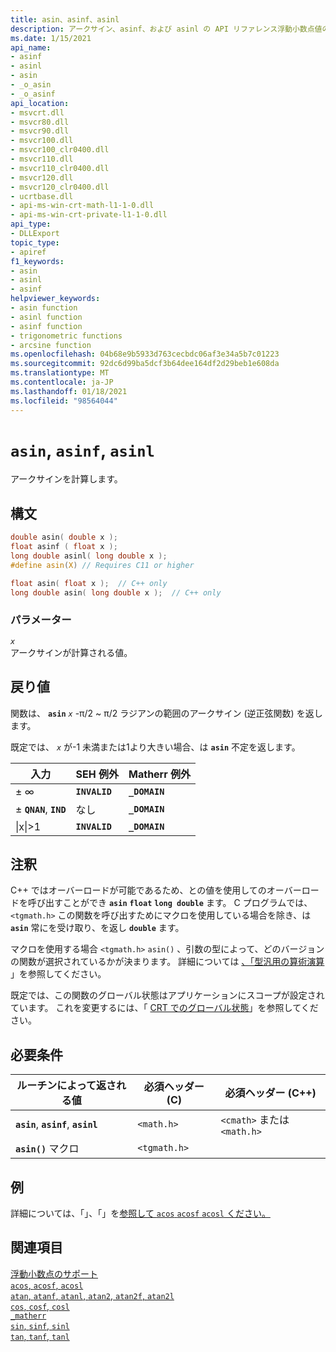 ```yaml
---
title: asin、asinf、asinl
description: アークサイン、asinf、および asinl の API リファレンス浮動小数点値のアークサインを計算する。
ms.date: 1/15/2021
api_name:
- asinf
- asinl
- asin
- _o_asin
- _o_asinf
api_location:
- msvcrt.dll
- msvcr80.dll
- msvcr90.dll
- msvcr100.dll
- msvcr100_clr0400.dll
- msvcr110.dll
- msvcr110_clr0400.dll
- msvcr120.dll
- msvcr120_clr0400.dll
- ucrtbase.dll
- api-ms-win-crt-math-l1-1-0.dll
- api-ms-win-crt-private-l1-1-0.dll
api_type:
- DLLExport
topic_type:
- apiref
f1_keywords:
- asin
- asinl
- asinf
helpviewer_keywords:
- asin function
- asinl function
- asinf function
- trigonometric functions
- arcsine function
ms.openlocfilehash: 04b68e9b5933d763cecbdc06af3e34a5b7c01223
ms.sourcegitcommit: 92dc6d99ba5dcf3b64dee164df2d29beb1e608da
ms.translationtype: MT
ms.contentlocale: ja-JP
ms.lasthandoff: 01/18/2021
ms.locfileid: "98564044"
---
```

# <a name="asin-asinf-asinl"></a>`asin`, `asinf`, `asinl`

アークサインを計算します。

## <a name="syntax"></a>構文

```C
double asin( double x );
float asinf ( float x );
long double asinl( long double x );
#define asin(X) // Requires C11 or higher

float asin( float x );  // C++ only
long double asin( long double x );  // C++ only
```

### <a name="parameters"></a>パラメーター

*`x`*\
アークサインが計算される値。

## <a name="return-value"></a>戻り値

関数は、 **`asin`** *`x`* -π/2 ~ π/2 ラジアンの範囲のアークサイン (逆正弦関数) を返します。

既定では、 *`x`* が-1 未満または1より大きい場合、は **`asin`** 不定を返します。

|入力|SEH 例外|Matherr 例外|
|-----------|-------------------|-----------------------|
|± ∞|**`INVALID`**|**`_DOMAIN`**|
|± **`QNAN`**, **`IND`**|なし|**`_DOMAIN`**|
|&#124;x&#124;>1|**`INVALID`**|**`_DOMAIN`**|

## <a name="remarks"></a>注釈

C++ ではオーバーロードが可能であるため、との値を使用してのオーバーロードを呼び出すことができ **`asin`** **`float`** **`long double`** ます。 C プログラムでは、 `<tgmath.h>` この関数を呼び出すためにマクロを使用している場合を除き、は **`asin`** 常にを受け取り、を返し **`double`** ます。

マクロを使用する場合 `<tgmath.h>` `asin()` 、引数の型によって、どのバージョンの関数が選択されているかが決まります。 詳細については [、「型汎用の算術演算](../../c-runtime-library/tgmath.md) 」を参照してください。

既定では、この関数のグローバル状態はアプリケーションにスコープが設定されています。 これを変更するには、「 [CRT でのグローバル状態](../global-state.md)」を参照してください。

## <a name="requirements"></a>必要条件

|ルーチンによって返される値|必須ヘッダー (C)|必須ヘッダー (C++)|
|-------------|---------------------|-|
|**`asin`**, **`asinf`**, **`asinl`**|`<math.h>`|`<cmath>` または `<math.h>`|
|**`asin()`** マクロ | `<tgmath.h>` ||

## <a name="example"></a>例

詳細については、「」、「」を[参照して `acos` `acosf` `acosl` ください。 ](acos-acosf-acosl.md)

## <a name="see-also"></a>関連項目

[浮動小数点のサポート](../../c-runtime-library/floating-point-support.md)\
[`acos`, `acosf`, `acosl`](acos-acosf-acosl.md)\
[`atan`, `atanf`, `atanl`, `atan2`, `atan2f`, `atan2l`](atan-atanf-atanl-atan2-atan2f-atan2l.md)\
[`cos`, `cosf`, `cosl`](cos-cosf-cosl.md)\
[`_matherr`](matherr.md)\
[`sin`, `sinf`, `sinl`](sin-sinf-sinl.md)\
[`tan`, `tanf`, `tanl`](tan-tanf-tanl.md)